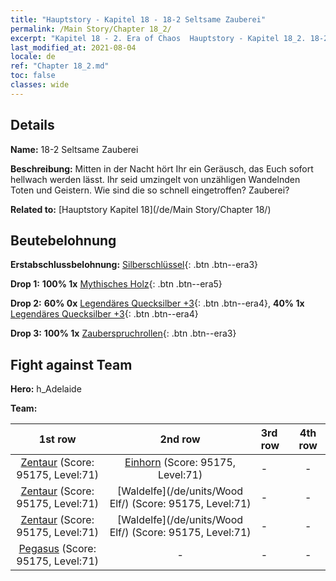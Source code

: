 ```yaml
---
title: "Hauptstory - Kapitel 18 - 18-2 Seltsame Zauberei"
permalink: /Main Story/Chapter 18_2/
excerpt: "Kapitel 18 - 2. Era of Chaos  Hauptstory - Kapitel 18_2. 18-2 Seltsame Zauberei"
last_modified_at: 2021-08-04
locale: de
ref: "Chapter 18_2.md"
toc: false
classes: wide
---
```


## Details

 **Name:** 18-2 Seltsame Zauberei

 **Beschreibung:** Mitten in der Nacht hört Ihr ein Geräusch, das Euch sofort hellwach werden lässt. Ihr seid umzingelt von unzähligen Wandelnden Toten und Geistern. Wie sind die so schnell eingetroffen? Zauberei?

 **Related to:** [Hauptstory Kapitel 18](/de/Main Story/Chapter 18/)

## Beutebelohnung

 **Erstabschlussbelohnung:** [Silberschlüssel](/ItemsDE/con_693/){: .btn .btn--era3}

 **Drop 1:** **100% 1x** [Mythisches Holz](/ItemsDE/mat_62/){: .btn .btn--era5}

 **Drop 2:** **60% 0x** [Legendäres Quecksilber +3](/ItemsDE/mat_56/){: .btn .btn--era4}, **40% 1x** [Legendäres Quecksilber +3](/ItemsDE/mat_56/){: .btn .btn--era4}

 **Drop 3:** **100% 1x** [Zauberspruchrollen](/ItemsDE/con_694/){: .btn .btn--era3}


## Fight against Team
 **Hero:** h_Adelaide

 **Team:**


  | 1st row | 2nd row | 3rd row | 4th row |
  |:----:|:----:|:----|:----:|
  | [Zentaur](/de/units/Centaur/) (Score: 95175, Level:71)  | [Einhorn](/de/units/Unicorn/) (Score: 95175, Level:71)  | - | - |
  | [Zentaur](/de/units/Centaur/) (Score: 95175, Level:71)  | [Waldelfe](/de/units/Wood Elf/) (Score: 95175, Level:71)  | - | - |
  | [Zentaur](/de/units/Centaur/) (Score: 95175, Level:71)  | [Waldelfe](/de/units/Wood Elf/) (Score: 95175, Level:71)  | - | - |
  | [Pegasus](/de/units/Pegasus/) (Score: 95175, Level:71)  | - | - | - |


